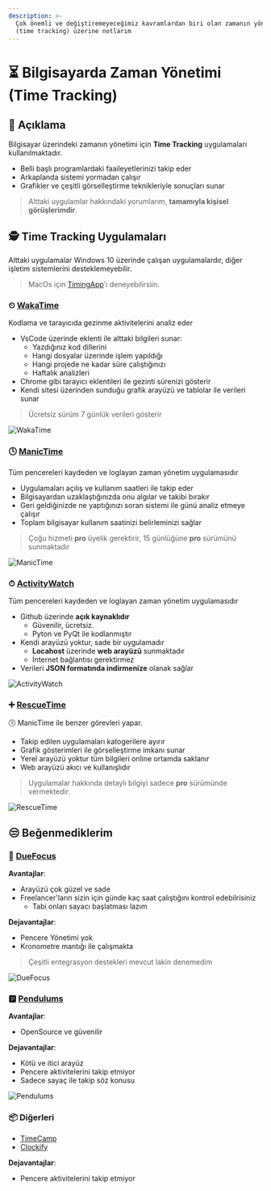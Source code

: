 ```yaml
---
description: >-
  Çok önemli ve değiştiremeyeceğimiz kavramlardan biri olan zamanın yönetimi
  (time tracking) üzerine notlarım
---
```


# ⏳ Bilgisayarda Zaman Yönetimi \(Time Tracking\)

## 🗽 Açıklama

Bilgisayar üzerindeki zamanın yönetimi için **Time Tracking** uygulamaları kullanılmaktadır.

* Belli başlı programlardaki faaileyetlerinizi takip eder
* Arkaplanda sistemi yormadan çalışır
* Grafikler ve çeşitli görselleştirme teknikleriyle sonuçları sunar

> Alttaki uygulamlar hakkındaki yorumlarım, **tamamıyla kişisel görüşlerimdir**.

## 🕵️‍ Time Tracking Uygulamaları

Alttaki uygulamalar Windows 10 üzerinde çalışan uygulamalardır, diğer işletim sistemlerini desteklemeyebilir.

> MacOs için [TimingApp](https://timingapp.com/)'ı deneyebilirsiin.

### ⏲ [WakaTime](https://wakatime.com/)

Kodlama ve tarayıcıda gezinme aktivitelerini analiz eder

* VsCode üzerinde eklenti ile alttaki bilgileri sunar:
  * Yazdığınız kod dillerini
  * Hangi dosyalar üzerinde işlem yapıldığı
  * Hangi projede ne kadar süre çalıştığınızı
  * Haftalık analizleri
* Chrome gibi tarayıcı eklentileri ile gezinti sürenizi gösterir
* Kendi sitesi üzerinden sunduğu grafik arayüzü ve tablolar ile verileri sunar

> Ücretsiz sürüm 7 günlük verileri gösterir

![WakaTime](../.gitbook/assets/image%20%281%29.png)

### 🕓 [ManicTime](https://www.manictime.com/)

Tüm pencereleri kaydeden ve loglayan zaman yönetim uygulamasıdır

* Uygulamaları açılış ve kullanım saatleri ile takip eder
* Bilgisayardan uzaklaştığınızda onu algılar ve takibi bırakır
* Geri geldiğinizde ne yaptığınızı soran sistemi ile günü analiz etmeye çalışır
* Toplam bilgisayar kullanım saatinizi belirleminizi sağlar

> Çoğu hizmeti **pro** üyelik gerektirir, 15 günlüğüne **pro** sürümünü sunmaktadır

![ManicTime](../.gitbook/assets/image%20%2825%29.png)

### ⏱ [ActivityWatch](https://github.com/yedhrab/activitywatch)

Tüm pencereleri kaydeden ve loglayan zaman yönetim uygulamasıdır

* Github üzerinde **açık kaynaklıdır**
  * Güvenilir, ücretsiz.
  * Pyton ve PyQt ile kodlanmıştır
* Kendi arayüzü yoktur, sade bir uygulamadır
  * **Locahost** üzerinde **web arayüzü** sunmaktadır
  * İnternet bağlantısı gerektirmez
* Verileri **JSON formatında indirmenize** olanak sağlar

![ActivityWatch](../.gitbook/assets/image%20%2857%29.png)

### ➕ [RescueTime](https://www.rescuetime.com/)

🕓 ManicTime ile benzer görevleri yapar.

* Takip edilen uygulamaları katogerilere ayırır
* Grafik gösterimleri ile görselleştirme imkanı sunar
* Yerel arayüzü yoktur tüm bilgileri online ortamda saklanır
* Web arayüzü akıcı ve kullanışlıdır

> Uygulamalar hakkında detaylı bilgiyi sadece **pro** sürümünde vermektedir.

![RescueTime](../.gitbook/assets/image%20%2840%29.png)

## 😒 Beğenmediklerim

### 🎯 [DueFocus](https://duefocus.com)

**Avantajlar**:

* Arayüzü çok güzel ve sade
* Freelancer'ların sizin için günde kaç saat çalıştığını kontrol edebilrisiniz
  * Tabi onları sayacı başlatması lazım

**Dejavantajlar**:

* Pencere Yönetimi yok
* Kronometre mantığı ile çalışmakta

> Çeşitli entegrasyon destekleri mevcut lakin denemedim

![DueFocus](../.gitbook/assets/image%20%2814%29.png)

### 🅿 [Pendulums](https://pendulums.io/)

**Avantajlar**:

* OpenSource ve güvenilir

**Dejavantajlar**:

* Kötü ve itici arayüz
* Pencere aktivitelerini takip etmiyor
* Sadece sayaç ile takip söz konusu

![Pendulums](../.gitbook/assets/image%20%2875%29.png)

### 📦 Diğerleri

* [TimeCamp](https://www.timecamp.com/)
* [Clockify](https://clockify.me/)

**Dejavantajlar**:

* Pencere aktivitelerini takip etmiyor

